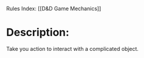 Rules Index: [[D&D Game Mechanics]]
# Description:
Take you action to interact with a complicated object. 